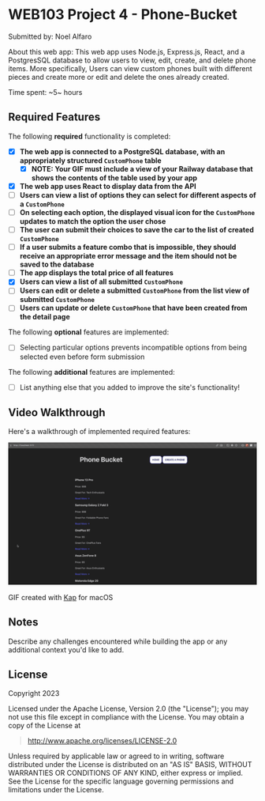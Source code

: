 # WEB103 Project 4 - Phone-Bucket

Submitted by: Noel Alfaro

About this web app: This web app uses Node.js, Express.js, React, and a PostgresSQL database to allow users to view, edit, create, and delete phone items. More specifically, Users can view custom phones built with different pieces and create more or edit and delete the ones already created.

Time spent: ~5~ hours

## Required Features

The following **required** functionality is completed:

<!-- Make sure to check off completed functionality below -->

- [x] **The web app is connected to a PostgreSQL database, with an appropriately structured `CustomPhone` table**
  - [x] **NOTE: Your GIF must include a view of your Railway database that shows the contents of the table used by your app**
- [x] **The web app uses React to display data from the API**
- [ ] **Users can view a list of options they can select for different aspects of a `CustomPhone`**
- [ ] **On selecting each option, the displayed visual icon for the `CustomPhone` updates to match the option the user chose**
- [ ] **The user can submit their choices to save the car to the list of created `CustomPhone`**
- [ ] **If a user submits a feature combo that is impossible, they should receive an appropriate error message and the item should not be saved to the database**
- [ ] **The app displays the total price of all features**
- [x] **Users can view a list of all submitted `CustomPhone`**
- [ ] **Users can edit or delete a submitted `CustomPhone` from the list view of submitted `CustomPhone`**
- [ ] **Users can update or delete `CustomPhone` that have been created from the detail page**

The following **optional** features are implemented:

- [ ] Selecting particular options prevents incompatible options from being selected even before form submission

The following **additional** features are implemented:

- [ ] List anything else that you added to improve the site's functionality!

## Video Walkthrough

Here's a walkthrough of implemented required features:

<img src='./kapture.gif' title='Video Walkthrough' width='' alt='Video Walkthrough' />

GIF created with [Kap](https://getkap.co/) for macOS

## Notes

Describe any challenges encountered while building the app or any additional context you'd like to add.

## License

Copyright 2023

Licensed under the Apache License, Version 2.0 (the "License"); you may not use this file except in compliance with the License. You may obtain a copy of the License at

> http://www.apache.org/licenses/LICENSE-2.0

Unless required by applicable law or agreed to in writing, software distributed under the License is distributed on an "AS IS" BASIS, WITHOUT WARRANTIES OR CONDITIONS OF ANY KIND, either express or implied. See the License for the specific language governing permissions and limitations under the License.
